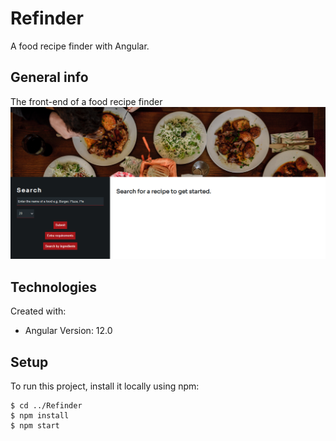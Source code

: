 # Refinder

A food recipe finder with Angular.

## General info

The front-end of a food recipe finder
![Poster](Poster.png)

## Technologies
Created with:
* Angular Version: 12.0

## Setup 
To run this project, install it locally using npm:
```
$ cd ../Refinder
$ npm install
$ npm start
